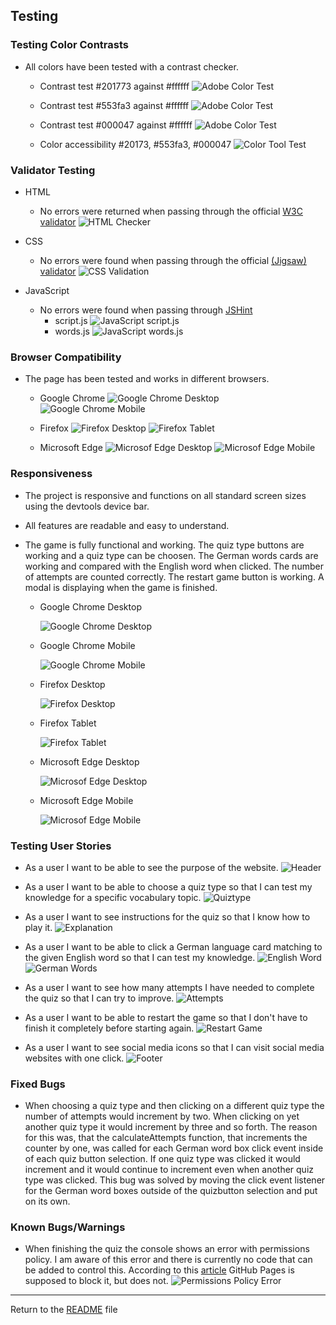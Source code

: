 ## Testing 

### Testing Color Contrasts

- All colors have been tested with a contrast checker.

  - Contrast test #201773 against #ffffff
  ![Adobe Color Test](documentation/screenshots/colortesttwo.png)

  - Contrast test #553fa3 against #ffffff
  ![Adobe Color Test](documentation/screenshots/colortestthree.png)

  - Contrast test #000047 against #ffffff
  ![Adobe Color Test](documentation/screenshots/colortestfour.png)

  - Color accessibility #20173, #553fa3, #000047
  ![Color Tool Test](documentation/screenshots/colortestone.png)

### Validator Testing 

- HTML
  - No errors were returned when passing through the official [W3C validator](https://validator.w3.org/nu/?doc=https%3A%2F%2Fjulianegampe.github.io%2Fvocabulary-quiz%2F)
    ![HTML Checker](documentation/screenshots/htmlchecker.png)

- CSS
  - No errors were found when passing through the official [(Jigsaw) validator](https://jigsaw.w3.org/css-validator/validator?uri=https%3A%2F%2Fjulianegampe.github.io%2Fvocabulary-quiz%2F&profile=css3svg&usermedium=all&warning=1&vextwarning=&lang=en)
    ![CSS Validation](documentation/screenshots/cssvalidation.png)

- JavaScript
  - No errors were found when passing through [JSHint](https://jshint.com/)
    - script.js
    ![JavaScript script.js](documentation/screenshots/jshintscript.png)
    - words.js
    ![JavaScript words.js](documentation/screenshots/jshintwords.png)

### Browser Compatibility

- The page has been tested and works in different browsers.

  - Google Chrome
  ![Google Chrome Desktop](documentation/screenshots/googlechrome.png)
  ![Google Chrome Mobile](documentation/screenshots/googlechromemobile.png)

  - Firefox
  ![Firefox Desktop](documentation/screenshots/firefox.png)
  ![Firefox Tablet](documentation/screenshots/firefoxtablet.png)

  - Microsoft Edge
  ![Microsof Edge Desktop](documentation/screenshots/microsoftedge.png)
  ![Microsof Edge Mobile](documentation/screenshots/microsoftedgemobile.png)

### Responsiveness

- The project is responsive and functions on all standard screen sizes using the devtools device bar.
- All features are readable and easy to understand.
- The game is fully functional and working. The quiz type buttons are working and a quiz type can be choosen. The German words cards are working and compared with the English word when clicked. The number of attempts are counted correctly. The restart game button is working. A modal is displaying when the game is finished.

    - Google Chrome Desktop

      ![Google Chrome Desktop](documentation/screenshots/googlechrome.png)

    - Google Chrome Mobile

      ![Google Chrome Mobile](documentation/screenshots/googlechromemobile.png)

    - Firefox Desktop

      ![Firefox Desktop](documentation/screenshots/firefox.png)

    - Firefox Tablet

      ![Firefox Tablet](documentation/screenshots/firefoxtablet.png)

    - Microsoft Edge Desktop

      ![Microsof Edge Desktop](documentation/screenshots/microsoftedge.png)

    - Microsoft Edge Mobile

      ![Microsof Edge Mobile](documentation/screenshots/microsoftedgemobile.png)

### Testing User Stories

- As a user I want to be able to see the purpose of the website.
![Header](documentation/screenshots/header.png)

- As a user I want to be able to choose a quiz type so that I can test my knowledge for a specific vocabulary topic.
![Quiztype](documentation/screenshots/quiztype.png)

- As a user I want to see instructions for the quiz so that I know how to play it.
![Explanation](documentation/screenshots/explanation.png)

- As a user I want to be able to click a German language card matching to the given English word so that I can test my knowledge. 
![English Word](documentation/screenshots/englishword.png)
![German Words](documentation/screenshots/germanwords.png)

- As a user I want to see how many attempts I have needed to complete the quiz so that I can try to improve.
![Attempts](documentation/screenshots/attempts.png)

- As a user I want to be able to restart the game so that I don't have to finish it completely before starting again.
![Restart Game](documentation/screenshots/restartgame.png)

- As a user I want to see social media icons so that I can visit social media websites with one click.
![Footer](documentation/screenshots/footer.png)

### Fixed Bugs

- When choosing a quiz type and then clicking on a different quiz type the number of attempts would     increment by two. When clicking on yet another quiz type it would increment by three and so forth. The reason for this was, that the calculateAttempts function, that increments the counter by one, was called for each German word box click event inside of each quiz button selection. If one quiz type was clicked it would increment and it would continue to increment even when another quiz type was clicked. This bug was solved by moving the click event listener for the German word boxes outside of the quizbutton selection and put on its own. 

### Known Bugs/Warnings

- When finishing the quiz the console shows an error with permissions policy. I am aware of this error and there is currently no code that can be added to control this. According to this [article](https://paramdeo.com/blog/opting-your-website-out-of-googles-floc-network) GitHub Pages is supposed to block it, but does not.
![Permissions Policy Error](documentation/screenshots/permissionspolicyerror.png)

---

Return to the [README](README.md) file
